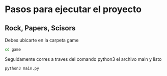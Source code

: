 # Pasos para ejecutar el proyecto

## Rock, Papers, Scisors
Debes ubicarte en la carpeta game
```sh
cd game
```
Seguidamente corres a traves del comando python3 el archivo main y listo
```sh
python3 main.py
```
